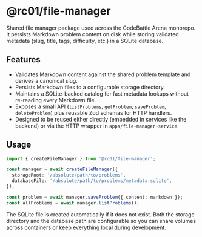 # @rc01/file-manager

Shared file manager package used across the CodeBattle Arena monorepo. It persists Markdown problem content on disk while storing validated metadata (slug, title, tags, difficulty, etc.) in a SQLite database.

## Features

- Validates Markdown content against the shared problem template and derives a canonical slug.
- Persists Markdown files to a configurable storage directory.
- Maintains a SQLite-backed catalog for fast metadata lookups without re-reading every Markdown file.
- Exposes a small API (`listProblems`, `getProblem`, `saveProblem`, `deleteProblem`) plus reusable Zod schemas for HTTP handlers.
- Designed to be reused either directly (embedded in services like the backend) or via the HTTP wrapper in `apps/file-manager-service`.

## Usage

```ts
import { createFileManager } from '@rc01/file-manager';

const manager = await createFileManager({
  storageRoot: '/absolute/path/to/problems',
  databaseFile: '/absolute/path/to/problems/metadata.sqlite',
});

const problem = await manager.saveProblem({ content: markdown });
const allProblems = await manager.listProblems();
```

The SQLite file is created automatically if it does not exist. Both the storage directory and the database path are configurable so you can share volumes across containers or keep everything local during development.
